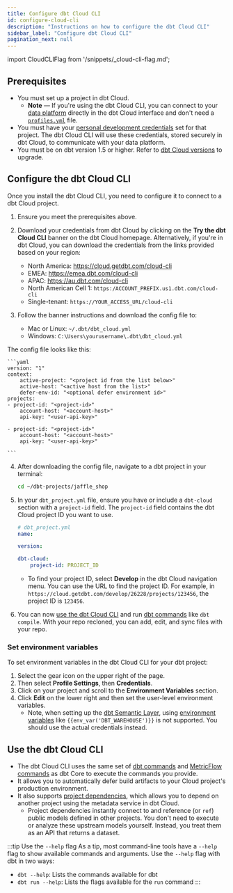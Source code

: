 ```yaml
---
title: Configure dbt Cloud CLI
id: configure-cloud-cli
description: "Instructions on how to configure the dbt Cloud CLI"
sidebar_label: "Configure dbt Cloud CLI"
pagination_next: null
---
```


import CloudCLIFlag from '/snippets/_cloud-cli-flag.md';

<CloudCLIFlag/>


## Prerequisites

- You must set up a project in dbt Cloud.
  - **Note** &mdash; If you're using the dbt Cloud CLI, you can connect to your [data platform](/docs/cloud/connect-data-platform/about-connections) directly in the dbt Cloud interface and don't need a [`profiles.yml`](/docs/core/connect-data-platform/profiles.yml) file. 
- You must have your [personal development credentials](/docs/dbt-cloud-environments#set-developer-credentials) set for that project. The dbt Cloud CLI will use these credentials, stored securely in dbt Cloud, to communicate with your data platform.
- You must be on dbt version 1.5 or higher. Refer to [dbt Cloud versions](/docs/dbt-versions/upgrade-core-in-cloud) to upgrade.

## Configure the dbt Cloud CLI

Once you install the dbt Cloud CLI, you need to configure it to connect to a dbt Cloud project. 

1. Ensure you meet the prerequisites above.

2. Download your credentials from dbt Cloud by clicking on the **Try the dbt Cloud CLI** banner on the dbt Cloud homepage. Alternatively, if you're in dbt Cloud, you can download the credentials from the links provided based on your region:
   
    - North America: https://cloud.getdbt.com/cloud-cli
    - EMEA: https://emea.dbt.com/cloud-cli
    - APAC: https://au.dbt.com/cloud-cli
    - North American Cell 1: `https:/ACCOUNT_PREFIX.us1.dbt.com/cloud-cli`
    - Single-tenant: `https://YOUR_ACCESS_URL/cloud-cli`
  
3. Follow the banner instructions and download the config file to:
   - Mac or Linux:  `~/.dbt/dbt_cloud.yml`
   - Windows:  `C:\Users\yourusername\.dbt\dbt_cloud.yml`  
  
  The config file looks like this:

    ```yaml
    version: "1"
    context:
        active-project: "<project id from the list below>"
        active-host: "<active host from the list>"
        defer-env-id: "<optional defer environment id>"
    projects:
    - project-id: "<project-id>"
        account-host: "<account-host>"
        api-key: "<user-api-key>"

    - project-id: "<project-id>"
        account-host: "<account-host>"
        api-key: "<user-api-key>"

    ```

4. After downloading the config file, navigate to a dbt project in your terminal:

    ```bash
    cd ~/dbt-projects/jaffle_shop
    ```

5. In your `dbt_project.yml` file, ensure you have or include a `dbt-cloud` section with a `project-id` field. The `project-id` field contains the dbt Cloud project ID you want to use.

    ```yaml
    # dbt_project.yml
    name:

    version:

    dbt-cloud: 
        project-id: PROJECT_ID
    ```

   - To find your project ID, select **Develop** in the dbt Cloud navigation menu. You can use the URL to find the project ID. For example, in `https://cloud.getdbt.com/develop/26228/projects/123456`, the project ID is `123456`.

6. You can now [use the dbt Cloud CLI](#use-the-dbt-cloud-cli) and run [dbt commands](/reference/dbt-commands) like `dbt compile`. With your repo recloned, you can add, edit, and sync files with your repo.

### Set environment variables

To set environment variables in the dbt Cloud CLI for your dbt project:

1. Select the gear icon on the upper right of the page.
2. Then select **Profile Settings**, then **Credentials**.
3. Click on your project and scroll to the **Environment Variables** section.
4. Click **Edit** on the lower right and then set the user-level environment variables.  
   - Note, when setting up the [dbt Semantic Layer](/docs/use-dbt-semantic-layer/dbt-sl), using [environment variables](/docs/build/environment-variables) like `{{env_var('DBT_WAREHOUSE')}}` is not supported. You should use the actual credentials instead.

## Use the dbt Cloud CLI

- The dbt Cloud CLI uses the same set of [dbt commands](/reference/dbt-commands) and [MetricFlow commands](/docs/build/metricflow-commands) as dbt Core to execute the commands you provide.
- It allows you to automatically defer build artifacts to your Cloud project's production environment.
- It also supports [project dependencies](/docs/collaborate/govern/project-dependencies), which allows you to depend on another project using the metadata service in dbt Cloud. 
  - Project dependencies instantly connect to and reference (or  `ref`) public models defined in other projects. You don't need to execute or analyze these upstream models yourself. Instead, you treat them as an API that returns a dataset.

:::tip Use the <code>--help</code> flag
As a tip, most command-line tools have a `--help` flag to show available commands and arguments. Use the `--help` flag with dbt in two ways:
- `dbt --help`: Lists the commands available for dbt<br />
- `dbt run --help`: Lists the flags available for the `run` command
:::
